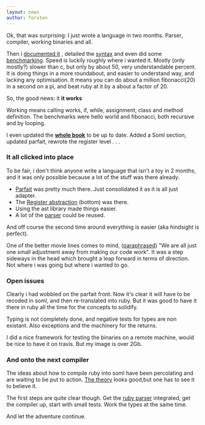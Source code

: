```yaml
---
layout: news
author: Torsten
---
```


Ok, that was surprising: I just wrote a language in two months. Parser, compiler, working binaries
and all.

Then i [documented it](/soml/soml.html) , detailed the [syntax](/soml/syntax.html) and even did
some [benchmarking](/soml/benchmarks.html). Speed is luckily roughly where i wanted it. Mostly
(only mostly?) slower than c, but only by about 50, very understandable percent. It is doing
things in a more roundabout, and easier to understand way, and lacking any optimisation. It means
you can do about a million fibonacci(20) in a second on a pi, and beat ruby at it by a about
a factor of 20.

So, the good news: it **it works**

Working means calling works, if, while, assignment, class and method definition. The benchmarks
were hello world and fibonacci, both recursive and by looping.  

I even updated the [**whole book**](/book.html) to be up to date. Added a Soml section, updated
parfait, rewrote the register level . . .

### It all clicked into place

To be fair, i don't think anyone write a language that isn't a toy in 2 months, and it was only
possible because  a lot of the stuff was there already.

- [Parfait](/soml/parfait.html) was pretty much there. Just consolidated it as it is all just adapter.
- The [Register abstraction](/soml/debugger.html) (bottom) was there.
- Using the ast library made things easier.
- A lot of the [parser](https://github.com/salama/salama-reader) could be reused.

And off course the second time around everything is easier (aka hindsight is perfect).

One of the better movie lines comes to mind,
([paraphrased](http://www.imdb.com/title/tt1341188/quotes)) "We are all just one small
adjustment away from making our code work". It was a step sideways in the head which brought a leap
forward in terms of direction. Not where i was going but where i wanted to go.

### Open issues

Clearly i had wobbled on the parfait front. Now it's clear it will have to be recoded in soml,
and then re-translated into ruby. But it was good to have it there in ruby all the time for the
concepts to solidify.

Typing is not completely done, and negative tests for types are non existant. Also exceptions and
the machinery for the returns.

I did a nice framework for testing the binaries on a remote machine, would be nice to have it
on travis. But my image is over 2Gb.

### And onto the next compiler

The ideas about how to compile ruby into soml have been percolating and are waiting to be put to
action. [The theory](http://book.salama-vm.org/object/dynamic_types.html) looks good,but one has
to see it to believe it.

The first steps are quite clear though. Get the [ruby parser](https://github.com/whitequark/parser)
integrated, get the compiler up, start with small tests. Work the types at the same time.

And let the adventure continue.
